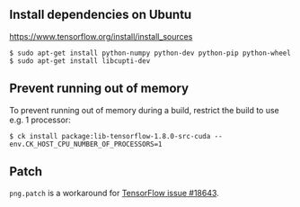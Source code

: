 ## Install dependencies on Ubuntu

https://www.tensorflow.org/install/install_sources

```
$ sudo apt-get install python-numpy python-dev python-pip python-wheel
$ sudo apt-get install libcupti-dev
```

## Prevent running out of memory

To prevent running out of memory during a build, restrict the build to use
e.g. 1 processor:

```
$ ck install package:lib-tensorflow-1.8.0-src-cuda --env.CK_HOST_CPU_NUMBER_OF_PROCESSORS=1
```

## Patch

`png.patch` is a workaround for [TensorFlow issue #18643](https://github.com/tensorflow/tensorflow/issues/18643).
